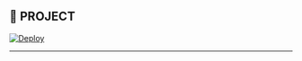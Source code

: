 
 ## 🪮 PROJECT 
[![Deploy](https://www.herokucdn.com/deploy/button.svg)](https://dashboard.heroku.com/new-app?template=https://github.com/joeljamestech1/JOEL-MD)

----------
